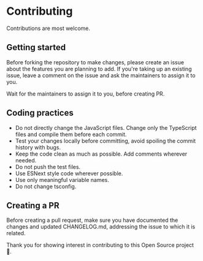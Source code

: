 # Contributing

Contributions are most welcome.

## Getting started

Before forking the repository to make changes, please create an issue about the features you are planning to add. If you're taking up an existing issue, leave a comment on the issue and ask the maintainers to assign it to you.

Wait for the maintainers to assign it to you, before creating PR.

## Coding practices

- Do not directly change the JavaScript files. Change only the TypeScript files and compile them before each commit.
- Test your changes locally before committing, avoid spoiling the commit history with bugs.
- Keep the code clean as much as possible. Add comments wherever needed.
- Do not push the test files.
- Use ESNext style code wherever possible.
- Use only meaningful variable names.
- Do not change tsconfig.

## Creating a PR

Before creating a pull request, make sure you have documented the changes and updated CHANGELOG.md, addressing the issue to which it is related.

Thank you for showing interest in contributing to this Open Source project 🤗.
